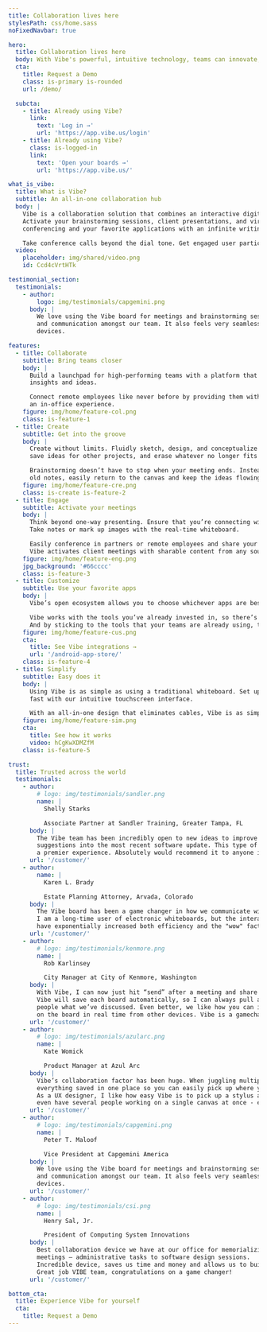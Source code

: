 ```yaml
---
title: Collaboration lives here
stylesPath: css/home.sass
noFixedNavbar: true

hero:
  title: Collaboration lives here
  body: With Vibe's powerful, intuitive technology, teams can innovate, ideate, and collaborate like never before.
  cta:
    title: Request a Demo
    class: is-primary is-rounded
    url: /demo/

  subcta:
    - title: Already using Vibe?
      link:
        text: 'Log in →'
        url: 'https://app.vibe.us/login'
    - title: Already using Vibe?
      class: is-logged-in
      link:
        text: 'Open your boards →'
        url: 'https://app.vibe.us/'

what_is_vibe:
  title: What is Vibe?
  subtitle: An all-in-one collaboration hub
  body: |
    Vibe is a collaboration solution that combines an interactive digital whiteboard and smart software.
    Activate your brainstorming sessions, client presentations, and virtual trainings by combining video
    conferencing and your favorite applications with an infinite writing canvas.

    Take conference calls beyond the dial tone. Get engaged user participation from any device.
  video:
    placeholder: img/shared/video.png
    id: Ccd4cVrtHTk

testimonial_section:
  testimonials:
    - author:
        logo: img/testimonials/capgemini.png
      body: |
        We love using the Vibe board for meetings and brainstorming sessions. It has enhanced productivity, creativity
        and communication amongst our team. It also feels very seamless using the Vibe board and app across various
        devices.

features:
  - title: Collaborate
    subtitle: Bring teams closer
    body: |
      Build a launchpad for high-performing teams with a platform that facilitates sharing knowledge,
      insights and ideas.

      Connect remote employees like never before by providing them with technology that’s on par with
      an in-office experience.
    figure: img/home/feature-col.png
    class: is-feature-1
  - title: Create
    subtitle: Get into the groove
    body: |
      Create without limits. Fluidly sketch, design, and conceptualize on an infinite canvas. Visualize what works,
      save ideas for other projects, and erase whatever no longer fits with the flow.

      Brainstorming doesn’t have to stop when your meeting ends. Instead of spending time recapping and examining
      old notes, easily return to the canvas and keep the ideas flowing.
    figure: img/home/feature-cre.png
    class: is-create is-feature-2
  - title: Engage
    subtitle: Activate your meetings
    body: |
      Think beyond one-way presenting. Ensure that you’re connecting with your audience with interactive sessions.
      Take notes or mark up images with the real-time whiteboard. 

      Easily conference in partners or remote employees and share your screen with the group at the touch of a button.
      Vibe activates client meetings with sharable content from any source, building trust through mutual feedback.
    figure: img/home/feature-eng.png
    jpg_background: '#66cccc'
    class: is-feature-3
  - title: Customize
    subtitle: Use your favorite apps
    body: |
      Vibe’s open ecosystem allows you to choose whichever apps are best for you and your organization. 

      Vibe works with the tools you’ve already invested in, so there’s no need to make additional purchases.
      And by sticking to the tools that your teams are already using, there’s no learning curve or barrier to adoption.
    figure: img/home/feature-cus.png
    cta:
      title: See Vibe integrations →
      url: '/android-app-store/'
    class: is-feature-4
  - title: Simplify
    subtitle: Easy does it
    body: |
      Using Vibe is as simple as using a traditional whiteboard. Set up takes minutes and you can get going
      fast with our intuitive touchscreen interface. 

      With an all-in-one design that eliminates cables, Vibe is as simple and easy to install as a TV.
    figure: img/home/feature-sim.png
    cta:
      title: See how it works
      video: hCgKwXDMZfM
    class: is-feature-5

trust:
  title: Trusted across the world
  testimonials:
    - author:
        # logo: img/testimonials/sandler.png
        name: |
          Shelly Starks

          Associate Partner at Sandler Training, Greater Tampa, FL
      body: |
        The Vibe team has been incredibly open to new ideas to improve the product and even implemented a few
        suggestions into the most recent software update. This type of co-collaboration makes working with Vibe
        a premier experience. Absolutely would recommend it to anyone in the market for a digital white-board!
      url: '/customer/'
    - author:
        name: |
          Karen L. Brady

          Estate Planning Attorney, Arvada, Colorado
      body: |
        The Vibe board has been a game changer in how we communicate with clients, both in-person and virtually.
        I am a long-time user of electronic whiteboards, but the interactive and digital features of the Vibe board
        have exponentially increased both efficiency and the "wow" factor in client meetings.
      url: '/customer/'
    - author:
        # logo: img/testimonials/kenmore.png
        name: |
          Rob Karlinsey

          City Manager at City of Kenmore, Washington
      body: |
        With Vibe, I can now just hit “send” after a meeting and share that board with whoever I want.
        Vibe will save each board automatically, so I can always pull a board back up during any meeting to show
        people what we’ve discussed. Even better, we like how you can invite remote coworkers in to collaborate
        on the board in real time from other devices. Vibe is a gamechanger.
      url: '/customer/'
    - author:
        # logo: img/testimonials/azularc.png
        name: |
          Kate Womick

          Product Manager at Azul Arc
      body: |
        Vibe’s collaboration factor has been huge. When juggling multiple clients, it’s incredibly helpful to have
        everything saved in one place so you can easily pick up where you left off.
        As a UX designer, I like how easy Vibe is to pick up a stylus and sketch on. And for big projects we can
        even have several people working on a single canvas at once - even from remote locations.
      url: '/customer/'
    - author:
        # logo: img/testimonials/capgemini.png
        name: |
          Peter T. Maloof

          Vice President at Capgemini America
      body: |
        We love using the Vibe board for meetings and brainstorming sessions. It has enhanced productivity, creativity
        and communication amongst our team. It also feels very seamless using the Vibe board and app across various
        devices.
      url: '/customer/'
    - author:
        # logo: img/testimonials/csi.png
        name: |
          Henry Sal, Jr.

          President of Computing System Innovations
      body: |
        Best collaboration device we have at our office for memorializing any and all types of
        meetings – administrative tasks to software design sessions.
        Incredible device, saves us time and money and allows us to build our AI software products faster!
        Great job VIBE team, congratulations on a game changer!
      url: '/customer/'

bottom_cta:
  title: Experience Vibe for yourself
  cta:
    title: Request a Demo
---
```

